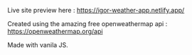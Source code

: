 Live site preview here :
https://igor-weather-app.netlify.app/

Created using the amazing free openweathermap api :
https://openweathermap.org/api

Made with vanila JS.
